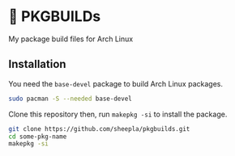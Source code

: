 # 🔺 PKGBUILDs

My package build files for Arch Linux

## Installation

You need the `base-devel` package to build Arch Linux packages.

```bash
sudo pacman -S --needed base-devel
```

Clone this repository then, run `makepkg -si` to install the package.

```bash
git clone https://github.com/sheepla/pkgbuilds.git
cd some-pkg-name
makepkg -si
```
